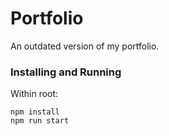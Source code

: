 # Portfolio

An outdated version of my portfolio.

### Installing and Running

Within root:

```
npm install
npm run start
```
